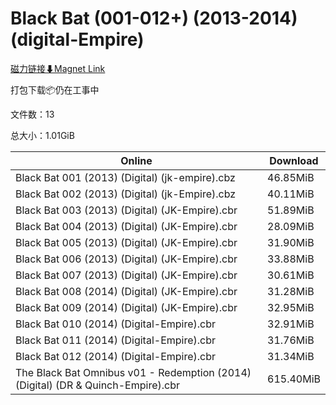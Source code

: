 # Black Bat (001-012+) (2013-2014) (digital-Empire)

[磁力链接⬇Magnet Link](magnet:?xt=urn:btih:1e83d5ef615b8652d65056e962464dccae1f3b8f&dn=Black%20Bat%20%28001-012%2B%29%20%282013-2014%29%20%28digital-Empire%29)

打包下载📦仍在工事中

文件数：13

总大小：1.01GiB

Online | Download
--- | ---
Black Bat 001 (2013) (Digital) (jk-empire).cbz | 46.85MiB
Black Bat 002 (2013) (Digital) (jk-Empire).cbz | 40.11MiB
Black Bat 003 (2013) (Digital) (JK-Empire).cbr | 51.89MiB
Black Bat 004 (2013) (Digital) (JK-Empire).cbr | 28.09MiB
Black Bat 005 (2013) (Digital) (JK-Empire).cbr | 31.90MiB
Black Bat 006 (2013) (Digital) (JK-Empire).cbr | 33.88MiB
Black Bat 007 (2013) (Digital) (JK-Empire).cbr | 30.61MiB
Black Bat 008 (2014) (Digital) (JK-Empire).cbr | 31.28MiB
Black Bat 009 (2014) (Digital) (JK-Empire).cbr | 32.95MiB
Black Bat 010 (2014) (Digital-Empire).cbr | 32.91MiB
Black Bat 011 (2014) (Digital-Empire).cbr | 31.76MiB
Black Bat 012 (2014) (Digital-Empire).cbr | 31.34MiB
The Black Bat Omnibus v01 - Redemption (2014) (Digital) (DR & Quinch-Empire).cbr | 615.40MiB